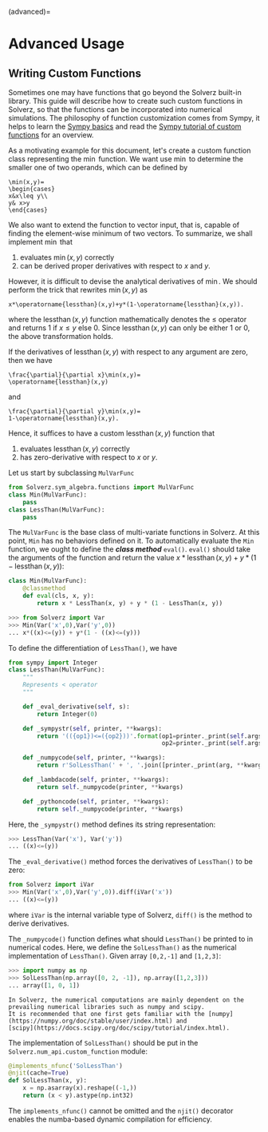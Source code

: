 (advanced)=

# Advanced Usage

## Writing Custom Functions
Sometimes one may have functions that go beyond the Solverz built-in library. This guide will describe how to create 
such custom functions in Solverz, so that the functions can be incorporated into numerical simulations. The philosophy 
of function customization comes from Sympy, it helps to learn the [Sympy basics](https://docs.sympy.org/latest/index.html) 
and read the [Sympy tutorial of custom functions](https://docs.sympy.org/latest/guides/custom-functions.html) for an overview.

As a motivating example for this document, let's create a custom function class representing the $\min$ function. We 
want use $\min$ to determine the smaller one of two operands, which can be defined by

```{math}
\min(x,y)=
\begin{cases}
x&x\leq y\\
y& x>y
\end{cases}
```

We also want to extend the function to vector input, that is, capable of finding the element-wise minimum of two vectors.
To summarize, we shall implement $\min$ that

1. evaluates $\min(x,y)$ correctly
2. can be derived proper derivatives with respect to $x$ and $y$.

However, it is difficult to devise the analytical derivatives of $\min$. We should perform the trick that rewrites 
$\min(x,y)$ as

```{math}
x*\operatorname{lessthan}(x,y)+y*(1-\operatorname{lessthan}(x,y)).
```

where the $\operatorname{lessthan}(x,y)$ function mathematically denotes the $\leq$ operator and returns 1 if 
$x\leq y$ else 0. Since $\operatorname{lessthan}(x,y)$ can only be either 1 or 0, the above transformation holds. 

If the derivatives of $\operatorname{lessthan}(x,y)$ with respect to any argument are zero, then we have
```{math}
\frac{\partial}{\partial x}\min(x,y)=
\operatorname{lessthan}(x,y)
```
and
```{math}
\frac{\partial}{\partial y}\min(x,y)=
1-\operatorname{lessthan}(x,y).
```
Hence, it suffices to have a custom $\operatorname{lessthan}(x,y)$ function that

1. evaluates $\operatorname{lessthan}(x,y)$ correctly
2. has zero-derivative with respect to $x$ or $y$.

Let us start by subclassing `MulVarFunc`
```python
from Solverz.sym_algebra.functions import MulVarFunc
class Min(MulVarFunc):
    pass
class LessThan(MulVarFunc):
    pass
```
The `MulVarFunc` is the base class of multi-variate functions in Solverz. 
At this point, `Min` has no behaviors defined on it. To automatically evaluate the `Min` function, we ought to define 
the **_class method_** `eval()`. `eval()` should take the arguments of the function and return the value 
$x*\operatorname{lessthan}(x,y)+y*(1-\operatorname{lessthan}(x,y))$:
```python
class Min(MulVarFunc):
    @classmethod
    def eval(cls, x, y):
        return x * LessThan(x, y) + y * (1 - LessThan(x, y))
```
```python
>>> from Solverz import Var
>>> Min(Var('x',0),Var('y',0))
... x*((x)<=(y)) + y*(1 - ((x)<=(y)))
```
To define the differentiation of  `LessThan()`, we have
```python
from sympy import Integer
class LessThan(MulVarFunc):
    """
    Represents < operator
    """

    def _eval_derivative(self, s):
        return Integer(0)

    def _sympystr(self, printer, **kwargs):
        return '(({op1})<=({op2}))'.format(op1=printer._print(self.args[0]),
                                           op2=printer._print(self.args[1]))

    def _numpycode(self, printer, **kwargs):
        return r'SolLessThan(' + ', '.join([printer._print(arg, **kwargs) for arg in self.args]) + r')'

    def _lambdacode(self, printer, **kwargs):
        return self._numpycode(printer, **kwargs)

    def _pythoncode(self, printer, **kwargs):
        return self._numpycode(printer, **kwargs)
```
Here, the `_sympystr()` method defines its string representation:
```python
>>> LessThan(Var('x'), Var('y'))
... ((x)<=(y))
```
The `_eval_derivative()` method forces the derivatives of `LessThan()` to be zero:
```python
from Solverz import iVar
>>> Min(Var('x',0),Var('y',0)).diff(iVar('x'))
... ((x)<=(y))
```
where `iVar` is the internal variable type of Solverz, `diff()` is the method to derive derivatives.

The `_numpycode()` function defines what should `LessThan()` be printed to  in numerical codes. Here, we define the 
`SolLessThan()` as the numerical implementation of  `LessThan()`. Given array `[0,2,-1]` and `[1,2,3]`:
```python
>>> import numpy as np
>>> SolLessThan(np.array([0, 2, -1]), np.array([1,2,3]))
... array([1, 0, 1])
```
```{note}
In Solverz, the numerical computations are mainly dependent on the prevailing numerical libraries such as numpy and scipy. 
It is recommended that one first gets familiar with the [numpy](https://numpy.org/doc/stable/user/index.html) and 
[scipy](https://docs.scipy.org/doc/scipy/tutorial/index.html).
```
The implementation of `SolLessThan()` should be put in the `Solverz.num_api.custom_function` module:
```python
@implements_nfunc('SolLessThan')
@njit(cache=True)
def SolLessThan(x, y):
    x = np.asarray(x).reshape((-1,))
    return (x < y).astype(np.int32)
```
The `implements_nfunc()` cannot be omitted and the `njit()` decorator enables the numba-based dynamic compilation for efficiency.

